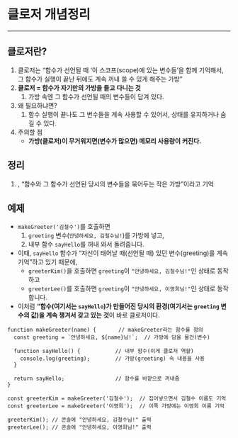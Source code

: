 # 클로저 개념정리

---

>

## 클로저란? 

1. 클로저는 “함수가 선언될 때 ‘이 스코프(scope)에 있는 변수들’을 함께 기억해서, 그 함수가 실행이 끝난 뒤에도 계속 꺼내 쓸 수 있게 해주는 가방”
2. **클로저 = 함수가 자기만의 가방을 들고 다니는 것**
   1. 가방 속엔 그 함수가 선언될 때의 변수들이 담겨 있다.
3. 왜 필요하냐면?
   1. 함수 실행이 끝나도 그 변수들을 계속 사용할 수 있어서, 상태를 유지하거나 숨길 수 있다.
4. 주의할 점
   - **가방(클로저)이 무거워지면(변수가 많으면) 메모리 사용량이 커진다.**

## 정리

1. , “함수와 그 함수가 선언된 당시의 변수들을 묶어두는 작은 가방”이라고 기억

## 예제

- `makeGreeter('김철수')`를 호출하면
  1. `greeting` 변수(`안녕하세요, 김철수님!`)를 가방에 넣고,
  2. 내부 함수 `sayHello`를 꺼내 와서 돌려줍니다.
- 이때, `sayHello` 함수가 “자신이 태어날 때(선언될 때) 있던 변수(greeting)를 계속 기억”하고 있기 때문에,
  - `greeterKim()`을 호출하면 `greeting`이 `"안녕하세요, 김철수님!"`인 상태로 동작하고
  - `greeterLee()`를 호출하면 `greeting`이 `"안녕하세요, 이영희님!"`인 상태로 동작합니다.
- 이처럼 **“함수(여기서는 `sayHello`)가 만들어진 당시의 환경(여기서는 `greeting` 변수의 값)을 계속 챙겨서 갖고 있는 것**이 바로 클로저이다. 

```JS
function makeGreeter(name) {       // makeGreeter라는 함수를 정의
  const greeting = `안녕하세요, ${name}님!`;  // 가방에 담을 물건(변수)

  function sayHello() {           // 내부 함수(이게 클로저 역할)
    console.log(greeting);        // 가방(greeting) 속 내용을 사용
  }

  return sayHello;                // 함수를 바깥으로 꺼내줌
}

const greeterKim = makeGreeter('김철수');  // 집어넣으면서 김철수 이름도 기억
const greeterLee = makeGreeter('이영희');  // 이쪽 가방에는 이영희 이름 기억

greeterKim(); // 콘솔에 "안녕하세요, 김철수님!" 출력
greeterLee(); // 콘솔에 "안녕하세요, 이영희님!" 출력

```

